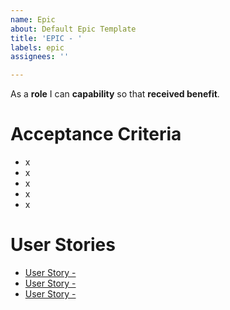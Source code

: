 ```yaml
---
name: Epic
about: Default Epic Template
title: 'EPIC - '
labels: epic
assignees: ''

---
```


As a **role** I can **capability** so that **received benefit**.

# Acceptance Criteria
- x
- x
- x
- x
- x


# User Stories
- [User Story - ](URL)
- [User Story - ](URL)
- [User Story - ](URL)
